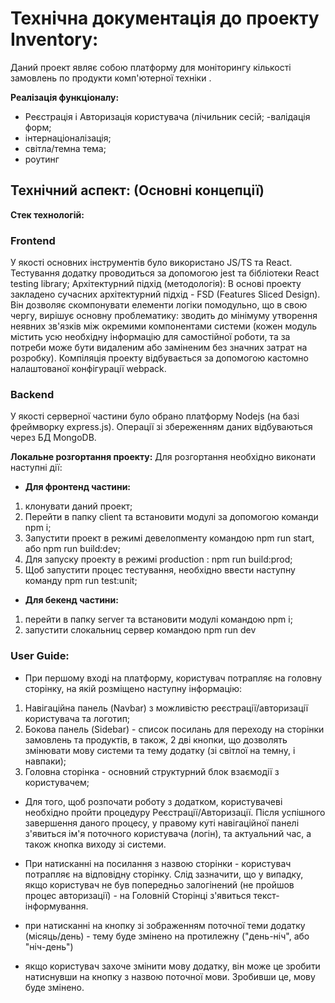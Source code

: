 # Технічна документація до проекту Inventory:
Даний проект являє собою платформу для моніторингу кількості замовлень по продукти комп'ютерної техніки .

__Реалізація функціоналу:__
- Реєстрація і Авторизація користувача (лічильник сесій;
-валідація форм;
- інтернаціоналізація;
- світла/темна тема;
- роутинг


## Технічний аспект: (Основні концепції)

**Стек технологій:**
### Frontend 
У якості основних інструментів було використано JS/TS та  React. Тестування додатку проводиться за допомогою jest та бібліотеки React testing library;
Архітектурний підхід (методологія):
В основі проекту закладено сучасних архітектурний підхід - FSD (Features Sliced Design). Він дозволяє скомпонувати елементи логіки помодульно, що в свою чергу, вирішує основну проблематику: зводить до мінімуму утворення неявних зв'язків між окремими компонентами системи (кожен модуль містить усю необхідну інформацію для самостійної роботи, та за потреби може бути видаленим або заміненим без значних затрат на розробку).
Компіляція проекту відбувається за допомогою кастомно налаштованої конфігурації webpack.

### Backend
У якості серверної частини було обрано платформу Nodejs (на базі фреймворку express.js). Операції зі збереженням даних відбуваються через БД MongoDB.

**Локальне розгортання проекту:**
Для розгортання необхідно виконати наступні дії:
- __Для фронтенд частини:__
1) клонувати даний проект;
2) Перейти в папку client та встановити модулі за допомогою команди npm і;
3) Запустити проект в режимі девелопменту командою npm run start, або npm run build:dev;
4) Для запуску проекту в режимі production : npm run build:prod;
5) Щоб запустити процес тестування, необхідно ввести наступну команду npm run test:unit;
- __Для бекенд частини:__
1) перейти в папку server та встановити модулі командою npm i;
2) запустити слокальниц сервер командою npm run dev

### User Guide:
- При першому вході на платформу, користувач потрапляє на головну сторінку, на якій розміщено наступну інформацію:
1) Навігаційна панель (Navbar) з можливістю реєстрації/авторизації користувача та логотип;
2) Бокова панель (Sidebar) - список посилань для переходу на сторінки замовлень та продуктів, в також, 2 дві кнопки, що дозволять змінювати мову системи та тему додатку (зі світлої на темну, і навпаки);
3)  Головна сторінка - основний структурний блок взаємодії з користувачем;

- Для того, щоб розпочати роботу з додатком, користувачеві необхідно пройти процедуру Реєстрації/Авторизації. Після успішного завершення даного процесу, у правому куті навігаційної панелі з'явиться ім'я поточного користувача (логін), та актуальний час, а також кнопка виходу зі системи.

- При натисканні на посилання з назвою сторінки - користувач потрапляє на відповідну сторінку. Слід зазначити, що у випадку, якщо користувач не був попередньо залогінений (не пройшов процес авторизації) - на Головній Сторінці з'явиться текст-інформування.

- при натисканні на кнопку зі зображенням поточної теми додатку (місяць/день) - тему буде змінено на протилежну ("день-ніч", або "ніч-день")

- якщо користувач захоче змінити мову  додатку, він може це зробити натиснувши на кнопку з назвою поточної мови. Зробивши це, мову буде змінено.

